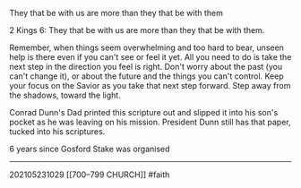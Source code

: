 They that be with us are more than they that be with them

2 Kings 6:
They that be with us are more than they that be with them.

Remember, when things seem overwhelming and too hard to bear, unseen help is there even if you can't see or feel it yet. All you need to do is take the next step in the direction you feel is right. Don't worry about the past (you can't change it), or about the future and the things you can't control. Keep your focus on the Savior as you take that next step forward. Step away from the shadows, toward the light.

Conrad Dunn's Dad printed this scripture out and slipped it into his son's pocket as he was leaving on his mission. President Dunn still has that paper, tucked into his scriptures.

6 years since Gosford Stake was organised


---
202105231029
[[700–799 CHURCH]]
#faith